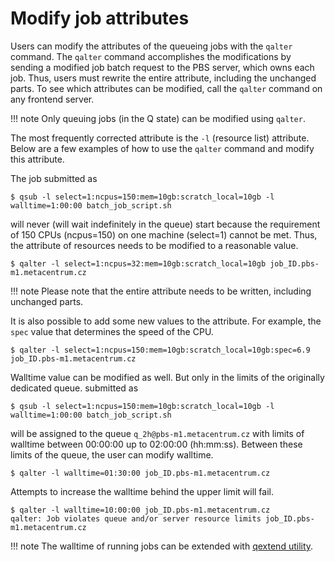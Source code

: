# Modify job attributes

Users can modify the attributes of the queueing jobs with the `qalter` command. The `qalter` command accomplishes the modifications by sending a modified job batch request to the PBS server, which owns each job. Thus, users must rewrite the entire attribute, including the unchanged parts. To see which attributes can be modified, call the `qalter` command on any frontend server.

!!! note
    Only queuing jobs (in the Q state) can be modified using `qalter`. 

The most frequently corrected attribute is the `-l` (resource list) attribute. Below are a few examples of how to use the `qalter` command and modify this attribute.

The job submitted as

    $ qsub -l select=1:ncpus=150:mem=10gb:scratch_local=10gb -l walltime=1:00:00 batch_job_script.sh

will never (will wait indefinitely in the queue) start because the requirement of 150 CPUs (ncpus=150) on one machine (select=1) cannot be met. Thus, the attribute of resources needs to be modified to a reasonable value.

    $ qalter -l select=1:ncpus=32:mem=10gb:scratch_local=10gb job_ID.pbs-m1.metacentrum.cz

!!! note
    Please note that the entire attribute needs to be written, including unchanged parts.

It is also possible to add some new values to the attribute. For example, the `spec` value that determines the speed of the CPU.

    $ qalter -l select=1:ncpus=150:mem=10gb:scratch_local=10gb:spec=6.9 job_ID.pbs-m1.metacentrum.cz

Walltime value can be modified as well. But only in the limits of the originally dedicated queue. submitted as

    $ qsub -l select=1:ncpus=150:mem=10gb:scratch_local=10gb -l walltime=1:00:00 batch_job_script.sh

will  be assigned to the queue `q_2h@pbs-m1.metacentrum.cz` with limits of walltime between 00:00:00 up to 02:00:00 (hh:mm:ss). Between these limits of the queue, the user can modify walltime.

    $ qalter -l walltime=01:30:00 job_ID.pbs-m1.metacentrum.cz

Attempts to increase the walltime behind the upper limit will fail.

    $ qalter -l walltime=10:00:00 job_ID.pbs-m1.metacentrum.cz
    qalter: Job violates queue and/or server resource limits job_ID.pbs-m1.metacentrum.cz

!!! note
    The walltime of running jobs can be extended with [qextend utility](https://docs.metacentrum.cz/computing/jobs/extend-walltime/).
